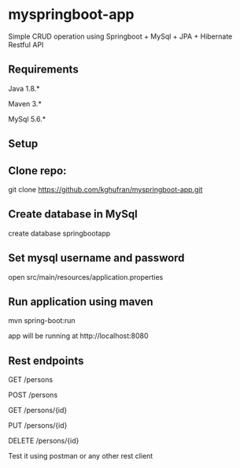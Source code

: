 # myspringboot-app

Simple CRUD operation using Springboot + MySql + JPA + Hibernate Restful API

## Requirements

Java 1.8.*

Maven 3.*

MySql 5.6.*

## Setup

## Clone repo:

git clone https://github.com/kghufran/myspringboot-app.git

## Create database in MySql

create database springbootapp

## Set mysql username and password

open src/main/resources/application.properties

## Run application using maven

mvn spring-boot:run

app will be running at http://localhost:8080

## Rest endpoints

GET /persons

POST /persons

GET /persons/{id}

PUT /persons/{id}

DELETE /persons/{id}


Test it using postman or any other rest client


